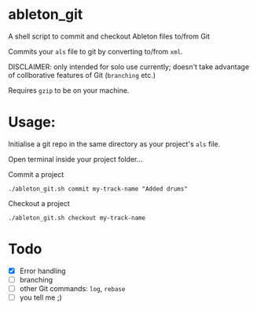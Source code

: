 # ableton_git

A shell script to commit and checkout Ableton files to/from Git

Commits your `als` file to git by converting to/from `xml`.

DISCLAIMER: only intended for solo use currently; doesn't take advantage of collborative features of Git (`branching` etc.)

Requires `gzip` to be on your machine.

# Usage:

Initialise a git repo in the same directory as your project's `als` file.

Open terminal inside your project folder...

Commit a project

```
./ableton_git.sh commit my-track-name "Added drums"
```

Checkout a project

```
./ableton_git.sh checkout my-track-name
```

# Todo
- [x] Error handling
- [ ] branching
- [ ] other Git commands: `log`, `rebase`
- [ ] you tell me ;)
